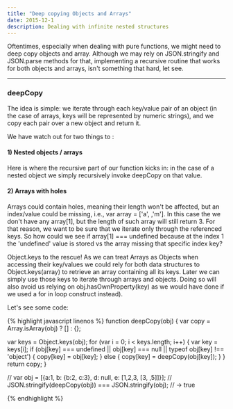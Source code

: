 ```yaml
---
title: "Deep copying Objects and Arrays"
date: 2015-12-1
description: Dealing with infinite nested structures
---
```


Oftentimes, especially when dealing with pure functions, we might need to deep copy objects and array. Although we may rely on JSON.stringify and JSON.parse methods for that, implementing a recursive routine that works for both objects and arrays, isn't something that hard, let see.

***

### deepCopy

The idea is simple: we iterate through each key/value pair of an object (in the case of arrays, keys will be represented by numeric strings), and we copy each pair over a new object and return it.

We have watch out for two things to :

#### 1) Nested objects / arrays

Here is where the recursive part of our function kicks in: in the case of a nested object we simply recursively invoke deepCopy on that value.

#### 2) Arrays with holes

Arrays could contain holes, meaning their length won't be affected, but an index/value could be missing, i.e., var array = ['a', ,'m']. In this case the we don't have any array[1], but the length of such array will still return 3. For that reason, we want to be sure that we iterate only through the referenced keys. So how could we see if array[1] === undefined because at the index 1 the 'undefined' value is stored vs the array missing that specific index key?

Object.keys to the rescue! As we can treat Arrays as Objects when accessing their key/values we could rely for both data structures to  Object.keys(array) to retrieve an array containing all its keys. Later we can simply use those keys to iterate through arrays and objects. Doing so will also avoid us relying on obj.hasOwnProperty(key) as we would have done if we used a for in loop construct instead).


Let's see some code:

{% highlight javascript linenos %}
function deepCopy(obj) {
  var copy = Array.isArray(obj) ? [] : {};

  var keys = Object.keys(obj);
  for (var i = 0; i < keys.length; i++) {
    var key = keys[i];
    if (obj[key] === undefined || obj[key] === null || typeof obj[key] !== 'object') {
      copy[key] = obj[key]; 
    } else {
      copy[key] = deepCopy(obj[key]);
    }
  }
  return copy;
}

// var obj = [{a:1, b: {b:2, c:3}, d: null, e: [1,2,3, [3, ,5]]}];
// JSON.stringify(deepCopy(obj)) === JSON.stringify(obj);
// -> true

{% endhighlight %}

